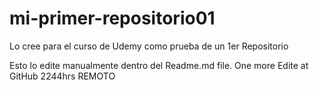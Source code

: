 # mi-primer-repositorio01
Lo cree para el curso de Udemy como prueba de un 1er Repositorio

Esto lo edite manualmente dentro del Readme.md file. One more Edite at GitHub 2244hrs REMOTO
